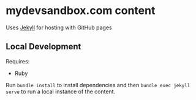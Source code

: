# mydevsandbox.com content

Uses [Jekyll](https://jekyllrb.com/docs) for hosting with GitHub pages

## Local Development

Requires:

- Ruby

Run `bundle install` to install dependencies and then `bundle exec jekyll serve` to run a local instance of the content.
